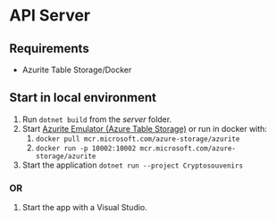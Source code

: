 # API Server

## Requirements
* Azurite Table Storage/Docker

## Start in local environment

1. Run `dotnet build` from the *server* folder.
2. Start [Azurite Emulator (Azure Table Storage)](https://docs.microsoft.com/en-us/azure/storage/common/storage-use-azurite) or run in docker with:
   1. `docker pull mcr.microsoft.com/azure-storage/azurite`
   2. `docker run -p 10002:10002 mcr.microsoft.com/azure-storage/azurite`
3. Start the application `dotnet run --project Cryptosouvenirs`

### OR
1. Start the app with a Visual Studio.